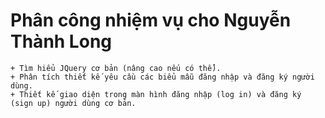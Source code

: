 # Phân công nhiệm vụ cho Nguyễn Thành Long

    + Tìm hiểu JQuery cơ bản (nâng cao nếu có thể).
    + Phân tích thiết kế yêu cầu các biểu mẫu đăng nhập và đăng ký người dùng.
    + Thiết kế giao diện trong màn hình đăng nhập (log in) và đăng ký (sign up) người dùng cơ bản.